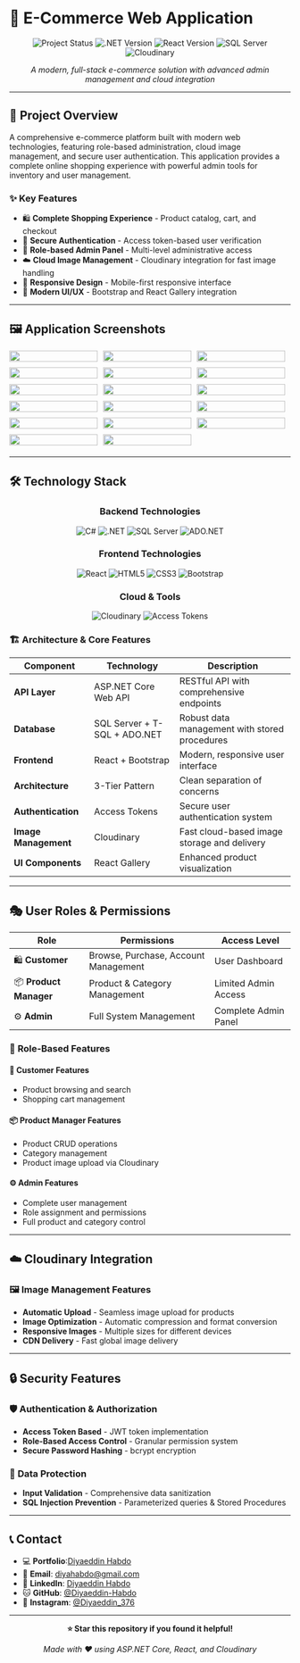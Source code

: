 # 🛒 E-Commerce Web Application

<div align="center">

![Project Status](https://img.shields.io/badge/Status-Completed-brightgreen)
![.NET Version](https://img.shields.io/badge/.NET-Core-512BD4)
![React Version](https://img.shields.io/badge/React-18.0-61DAFB)
![SQL Server](https://img.shields.io/badge/Database-SQL%20Server-CC2927)
![Cloudinary](https://img.shields.io/badge/Cloud-Cloudinary-3448C5)

*A modern, full-stack e-commerce solution with advanced admin management and cloud integration*

</div>

---

## 🎯 **Project Overview**

A comprehensive e-commerce platform built with modern web technologies, featuring role-based administration, cloud image management, and secure user authentication. This application provides a complete online shopping experience with powerful admin tools for inventory and user management.

### ✨ **Key Features**
- 🛍️ **Complete Shopping Experience** - Product catalog, cart, and checkout
- 🔐 **Secure Authentication** - Access token-based user verification
- 👥 **Role-based Admin Panel** - Multi-level administrative access
- ☁️ **Cloud Image Management** - Cloudinary integration for fast image handling
- 📱 **Responsive Design** - Mobile-first responsive interface
- 🎨 **Modern UI/UX** - Bootstrap and React Gallery integration

---

## 🖼️ **Application Screenshots**

<div style="display: flex; flex-wrap: wrap; gap: 10px; margin-bottom: 20px;">
  <div style="flex: 0 0 calc(33.33% - 10px);">
    <img src="screenshots/Database Diagram.png" width="100%"/>
  </div>
  <div style="flex: 0 0 calc(33.33% - 10px);">
    <img src="screenshots/01.png" width="100%"/>
  </div>
  <div style="flex: 0 0 calc(33.33% - 10px);">
    <img src="screenshots/02.png" width="100%"/>
  </div>
  <div style="flex: 0 0 calc(33.33% - 10px);">
    <img src="screenshots/03.png" width="100%"/>
  </div>
  <div style="flex: 0 0 calc(33.33% - 10px);">
    <img src="screenshots/04.png" width="100%"/>
  </div>
  <div style="flex: 0 0 calc(33.33% - 10px);">
    <img src="screenshots/05.png" width="100%"/>
  </div>
  <div style="flex: 0 0 calc(33.33% - 10px);">
    <img src="screenshots/06.png" width="100%"/>
  </div>
  <div style="flex: 0 0 calc(33.33% - 10px);">
    <img src="screenshots/07.png" width="100%"/>
  </div>
  <div style="flex: 0 0 calc(33.33% - 10px);">
    <img src="screenshots/08.png" width="100%"/>
  </div>
  <div style="flex: 0 0 calc(33.33% - 10px);">
    <img src="screenshots/09.png" width="100%"/>
  </div>
  <div style="flex: 0 0 calc(33.33% - 10px);">
    <img src="screenshots/10.png" width="100%"/>
  </div>
  <div style="flex: 0 0 calc(33.33% - 10px);">
    <img src="screenshots/11.png" width="100%"/>
  </div>
  <div style="flex: 0 0 calc(33.33% - 10px);">
    <img src="screenshots/12.png" width="100%"/>
  </div>
  <div style="flex: 0 0 calc(33.33% - 10px);">
    <img src="screenshots/13.png" width="100%"/>
  </div>
  <div style="flex: 0 0 calc(33.33% - 10px);">
    <img src="screenshots/14.png" width="100%"/>
  </div>
  <div style="flex: 0 0 calc(33.33% - 10px);">
    <img src="screenshots/15.png" width="100%"/>
  </div>
  <div style="flex: 0 0 calc(33.33% - 10px);">
    <img src="screenshots/16.png" width="100%"/>
  </div>
</div>

---

## 🛠️ **Technology Stack**

<div align="center">

### **Backend Technologies**
![C#](https://img.shields.io/badge/C%23-239120?style=for-the-badge&logo=c-sharp&logoColor=white)
![.NET](https://img.shields.io/badge/.NET-5C2D91?style=for-the-badge&logo=.net&logoColor=white)
![SQL Server](https://img.shields.io/badge/Microsoft%20SQL%20Server-CC2927?style=for-the-badge&logo=microsoft%20sql%20server&logoColor=white)
![ADO.NET](https://img.shields.io/badge/ADO.NET-512BD4?style=for-the-badge&logo=.net&logoColor=white)

### **Frontend Technologies**
![React](https://img.shields.io/badge/React-20232A?style=for-the-badge&logo=react&logoColor=61DAFB)
![HTML5](https://img.shields.io/badge/HTML5-E34F26?style=for-the-badge&logo=html5&logoColor=white)
![CSS3](https://img.shields.io/badge/CSS3-1572B6?style=for-the-badge&logo=css3&logoColor=white)
![Bootstrap](https://img.shields.io/badge/Bootstrap-563D7C?style=for-the-badge&logo=bootstrap&logoColor=white)

### **Cloud & Tools**
![Cloudinary](https://img.shields.io/badge/Cloudinary-3448C5?style=for-the-badge&logo=cloudinary&logoColor=white)
![Access Tokens](https://img.shields.io/badge/JWT-000000?style=for-the-badge&logo=JSON%20web%20tokens&logoColor=white)

</div>

### 🏗️ **Architecture & Core Features**

| Component | Technology | Description |
|-----------|------------|-------------|
| **API Layer** | ASP.NET Core Web API | RESTful API with comprehensive endpoints |
| **Database** | SQL Server + T-SQL + ADO.NET | Robust data management with stored procedures |
| **Frontend** | React + Bootstrap | Modern, responsive user interface |
| **Architecture** | 3-Tier Pattern | Clean separation of concerns |
| **Authentication** | Access Tokens | Secure user authentication system |
| **Image Management** | Cloudinary | Fast cloud-based image storage and delivery |
| **UI Components** | React Gallery | Enhanced product visualization |

---

## 🎭 **User Roles & Permissions**

<div align="center">

| Role | Permissions | Access Level |
|------|-------------|-------------|
| 🛍️ **Customer** | Browse, Purchase, Account Management | User Dashboard |
| 📦 **Product Manager** | Product & Category Management | Limited Admin Access |
| ⚙️ **Admin** | Full System Management | Complete Admin Panel |

</div>

### 🔐 **Role-Based Features**

#### **👤 Customer Features**
- Product browsing and search
- Shopping cart management

#### **📦 Product Manager Features**
- Product CRUD operations
- Category management
- Product image upload via Cloudinary

#### **⚙️ Admin Features**
- Complete user management
- Role assignment and permissions
- Full product and category control

---



## ☁️ **Cloudinary Integration**

### 🖼️ **Image Management Features**
- **Automatic Upload** - Seamless image upload for products
- **Image Optimization** - Automatic compression and format conversion
- **Responsive Images** - Multiple sizes for different devices
- **CDN Delivery** - Fast global image delivery
---

## 🔒 **Security Features**

### 🛡️ **Authentication & Authorization**
- **Access Token Based** - JWT token implementation
- **Role-Based Access Control** - Granular permission system
- **Secure Password Hashing** - bcrypt encryption

### 🔐 **Data Protection**
- **Input Validation** - Comprehensive data sanitization
- **SQL Injection Prevention** - Parameterized queries & Stored Procedures
---

## 📞 **Contact**
- 💻 **Portfolio**:[Diyaeddin Habdo](https://diyaeddin-habdo.github.io/portfolio/)
- 📧 **Email**: [diyahabdo@gmail.com](mailto:diyahabdo@gmail.com)  
- 💼 **LinkedIn**: [Diyaeddin Habdo](https://www.linkedin.com/in/diyaeddin-habdo-0b26a3236/)  
- 🐱 **GitHub**: [@Diyaeddin-Habdo](https://github.com/Diyaeddin-Habdo)  
- 📸 **Instagram**: [@Diyaeddin_376](https://www.instagram.com/eng.diyaeddin?igsh=ZHpqOGtsNWQ0aGox) 

---

<div align="center">

**⭐ Star this repository if you found it helpful!**

*Made with ❤️ using ASP.NET Core, React, and Cloudinary*

</div>